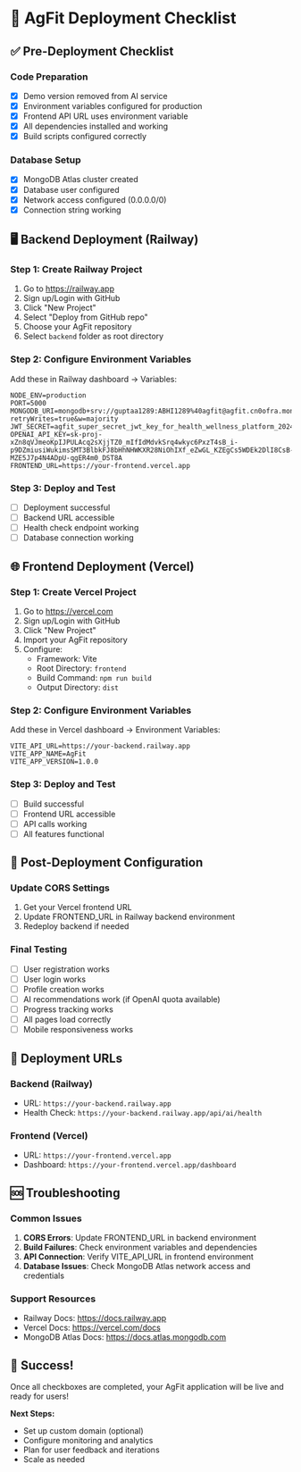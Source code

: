 # 🚀 AgFit Deployment Checklist

## ✅ Pre-Deployment Checklist

### Code Preparation
- [x] Demo version removed from AI service
- [x] Environment variables configured for production
- [x] Frontend API URL uses environment variable
- [x] All dependencies installed and working
- [x] Build scripts configured correctly

### Database Setup
- [x] MongoDB Atlas cluster created
- [x] Database user configured
- [x] Network access configured (0.0.0.0/0)
- [x] Connection string working

## 🖥️ Backend Deployment (Railway)

### Step 1: Create Railway Project
1. Go to https://railway.app
2. Sign up/Login with GitHub
3. Click "New Project"
4. Select "Deploy from GitHub repo"
5. Choose your AgFit repository
6. Select `backend` folder as root directory

### Step 2: Configure Environment Variables
Add these in Railway dashboard → Variables:

```
NODE_ENV=production
PORT=5000
MONGODB_URI=mongodb+srv://guptaa1289:ABHI1289%40agfit@agfit.cn0ofra.mongodb.net/agfit?retryWrites=true&w=majority
JWT_SECRET=agfit_super_secret_jwt_key_for_health_wellness_platform_2024_secure
OPENAI_API_KEY=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
FRONTEND_URL=https://your-frontend.vercel.app
```

### Step 3: Deploy and Test
- [ ] Deployment successful
- [ ] Backend URL accessible
- [ ] Health check endpoint working
- [ ] Database connection working

## 🌐 Frontend Deployment (Vercel)

### Step 1: Create Vercel Project
1. Go to https://vercel.com
2. Sign up/Login with GitHub
3. Click "New Project"
4. Import your AgFit repository
5. Configure:
   - Framework: Vite
   - Root Directory: `frontend`
   - Build Command: `npm run build`
   - Output Directory: `dist`

### Step 2: Configure Environment Variables
Add these in Vercel dashboard → Environment Variables:

```
VITE_API_URL=https://your-backend.railway.app
VITE_APP_NAME=AgFit
VITE_APP_VERSION=1.0.0
```

### Step 3: Deploy and Test
- [ ] Build successful
- [ ] Frontend URL accessible
- [ ] API calls working
- [ ] All features functional

## 🔧 Post-Deployment Configuration

### Update CORS Settings
1. Get your Vercel frontend URL
2. Update FRONTEND_URL in Railway backend environment
3. Redeploy backend if needed

### Final Testing
- [ ] User registration works
- [ ] User login works
- [ ] Profile creation works
- [ ] AI recommendations work (if OpenAI quota available)
- [ ] Progress tracking works
- [ ] All pages load correctly
- [ ] Mobile responsiveness works

## 🎯 Deployment URLs

### Backend (Railway)
- URL: `https://your-backend.railway.app`
- Health Check: `https://your-backend.railway.app/api/ai/health`

### Frontend (Vercel)
- URL: `https://your-frontend.vercel.app`
- Dashboard: `https://your-frontend.vercel.app/dashboard`

## 🆘 Troubleshooting

### Common Issues
1. **CORS Errors**: Update FRONTEND_URL in backend environment
2. **Build Failures**: Check environment variables and dependencies
3. **API Connection**: Verify VITE_API_URL in frontend environment
4. **Database Issues**: Check MongoDB Atlas network access and credentials

### Support Resources
- Railway Docs: https://docs.railway.app
- Vercel Docs: https://vercel.com/docs
- MongoDB Atlas Docs: https://docs.atlas.mongodb.com

## 🎉 Success!

Once all checkboxes are completed, your AgFit application will be live and ready for users!

**Next Steps:**
- Set up custom domain (optional)
- Configure monitoring and analytics
- Plan for user feedback and iterations
- Scale as needed
